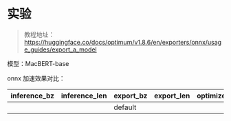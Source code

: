 # 实验

> 教程地址：https://huggingface.co/docs/optimum/v1.8.6/en/exporters/onnx/usage_guides/export_a_model

模型：MacBERT-base

onnx 加速效果对比：

| inference_bz | inference_len | export_bz | export_len | optimize | device | time | atol | error |
| ------------ | ------------- | --------- | ---------- | -------- | ------ | ---- | ---- | ----- |
|              |               | default   |            |          |        |      |      |       |

